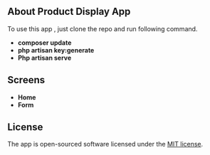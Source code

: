 
## About Product Display App

To use this app , just clone the repo and run following command.

- **composer update**
- **php artisan key:generate**
- **Php artisan serve**

## Screens

- **Home**
- **Form**


## License

The app  is open-sourced software licensed under the [MIT license](https://opensource.org/licenses/MIT).
